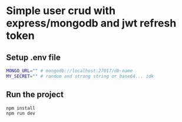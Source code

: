 # Simple user crud with express/mongodb and jwt refresh token

## Setup .env file

```bash
MONGO_URL="" # mongodb://localhost:27017/db-name
MY_SECRET="" # random and strong string or base64... idk
```

## Run the project
```bash
npm install
npm run dev
```
